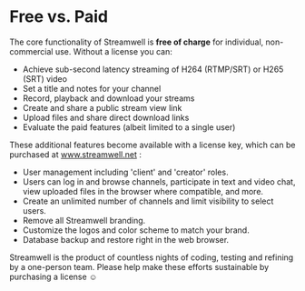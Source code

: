# Free vs. Paid

The core functionality of Streamwell is **free of charge** for individual, non-commercial use. Without a license you can:

* Achieve sub-second latency streaming of H264 (RTMP/SRT) or H265 (SRT) video
* Set a title and notes for your channel
* Record, playback and download your streams
* Create and share a public stream view link
* Upload files and share direct download links
* Evaluate the paid features (albeit limited to a single user)

These additional features become available with a license key, which can be purchased at www.streamwell.net :

* User management including 'client' and 'creator' roles.
* Users can log in and browse channels, participate in text and video chat, view uploaded files in the browser where compatible, and more.
* Create an unlimited number of channels and limit visibility to select users.
* Remove all Streamwell branding.
* Customize the logos and color scheme to match your brand.
* Database backup and restore right in the web browser.

Streamwell is the product of countless nights of coding, testing and refining by a one-person team. Please help make these efforts sustainable by purchasing a license :relaxed:


